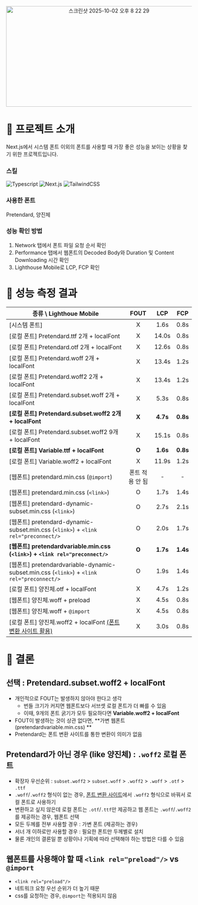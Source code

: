 <div align="center">
<img width="542" height="273" alt="스크린샷 2025-10-02 오후 8 22 29" src="https://github.com/user-attachments/assets/9b77140f-1697-4f39-b529-0b43f1cf1650" />
</div>

# 📌 프로젝트 소개
Next.js에서 시스템 폰트 이외의 폰트를 사용할 때 가장 좋은 성능을 보이는 상황을 찾기 위한 프로젝트입니다.

### 스킬
![Typescript](https://img.shields.io/badge/TypeScript-3178C6?style=for-the-badge&logo=typescript&logoColor=white)
![Next.js](https://img.shields.io/badge/next.js-000000?style=for-the-badge&logo=nextdotjs&logoColor=white)
![TailwindCSS](https://img.shields.io/badge/Tailwind_CSS-grey?style=for-the-badge&logo=tailwind-css&logoColor=38B2AC)

### 사용한 폰트
Pretendard, 양진체

### 성능 확인 방법
1. Network 탭에서 폰트 파일 요청 순서 확인
2. Performance 탭에서 웹폰트의 Decoded Body와 Duration 및 Content Downloading 시간 확인
3. Lighthouse Mobile로 LCP, FCP 확인

# 📌 성능 측정 결과
| 종류 \ Lighthoue Mobile | FOUT | LCP | FCP |
|---| :---: | :---: | :---: | 
| [시스템 폰트] | X | 1.6s | 0.8s |
| [로컬 폰트] Pretendard.ttf 2개 + localFont | X | 14.0s | 0.8s |
| [로컬 폰트] Pretendard.otf 2개 + localFont | X | 12.6s | 0.8s |
| [로컬 폰트] Pretendard.woff 2개 + localFont | X | 13.4s | 1.2s |
| [로컬 폰트] Pretendard.woff2 2개 + localFont | X | 13.4s | 1.2s |
| [로컬 폰트] Pretendard.subset.woff 2개 + localFont | X | 5.3s | 0.8s |
| **[로컬 폰트] Pretendard.subset.woff2 2개 + localFont** | **X** | **4.7s** | **0.8s** |
| [로컬 폰트] Pretendard.subset.woff2 9개 + localFont | X | 15.1s | 0.8s |
| **[로컬 폰트] Variable.ttf + localFont** | **O** | **1.6s** | **0.8s** |
| [로컬 폰트] Variable.woff2 + localFont | X | 11.9s | 1.2s |
| [웹폰트] pretendard.min.css (`@import`) | 폰트 적용 안 됨 | - | - |
| [웹폰트] pretendard.min.css (`<link>`) | O | 1.7s | 1.4s |
| [웹폰트] pretendard-dynamic-subset.min.css (`<link>`) | O | 2.7s | 2.1s |
| [웹폰트] pretendard-dynamic-subset.min.css (`<link>`) + `<link rel="preconnect/>` | O | 2.0s | 1.7s |
| **[웹폰트] pretendardvariable.min.css (`<link>`) + `<link rel="preconnect/>`** | **O** | **1.7s** | **1.4s** |
| [웹폰트] pretendardvariable-dynamic-subset.min.css (`<link>`) + `<link rel="preconnect/>` | O | 1.9s | 1.4s |
| [로컬 폰트] 양진체.otf + localFont | X | 4.7s | 1.2s |
| [웹폰트] 양진체.woff + preload | X | 4.5s | 0.8s |
| [웹폰트] 양진체.woff + `@import` | X | 4.5s | 0.8s |
| [로컬 폰트] 양진체.woff2 + localFont [(폰트 변환 사이트 활용)](https://transfonter.org/) | X | 3.0s | 0.8s |

# 📌 결론

## 선택 : Pretendard.subset.woff2 + localFont
- 개인적으로 FOUT는 발생하지 않아야 한다고 생각
  - 번들 크기가 커지면 웹폰트보다 서브셋 로컬 폰트가 더 빠를 수 있음
  - 이때, 9개의 폰트 굵기가 모두 필요하다면 **Variable.woff2 + localFont**
- FOUT이 발생하는 것이 상관 없다면, **가변 웹폰트(pretendardvariable.min.css) **
- Pretendard는 폰트 변환 사이트를 통한 변환이 의미가 없음

## Pretendard가 아닌 경우 (like 양진체) : `.woff2` 로컬 폰트
- 확장자 우선순위 : `subset.woff2` > `subset.woff` > `.woff2` > `.woff` > `.otf` > `.ttf`
- `.woff`/`.woff2` 형식이 없는 경우, [폰트 변환 사이트](https://transfonter.org/)에서 `.woff2` 형식으로 바꿔서 로컬 폰트로 사용하기
- 변환하고 싶지 않은데 로컬 폰트는 `.otf`/`.ttf`만 제공하고 웹 폰트는 `.woff`/`.woff2`를 제공하는 경우, 웹폰트 선택
- 모든 두께를 전부 사용할 경우 : 가변 폰트 (제공하는 경우)
- 서너 개 이하로만 사용할 경우 : 필요한 폰트만 두께별로 설치
- 물론 개인의 결론일 뿐 상황이나 기획에 따라 선택해야 하는 방법은 다를 수 있음

## 웹폰트를 사용해야 할 때 `<link rel="preload"/>` vs `@import`
- `<link rel="preload"/>`
- 네트워크 요청 우선 순위가 더 높기 때문
- css를 요청하는 경우, `@import`는 적용되지 않음

